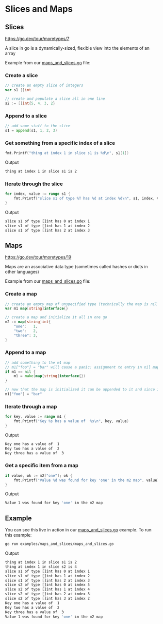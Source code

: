 # Slices and Maps

## Slices

<https://go.dev/tour/moretypes/7>

A slice in go is a dynamically-sized, flexible view into the elements of an array

Example from our [maps_and_slices.go](../examples/maps_and_slices/maps_and_slices.go) file:

### Create a slice

```go
// create an empty slice of integers
var s1 []int

// create and populate a slice all in one line
s2 := []int{5, 4, 3, 2}
```

### Append to a slice

```go
// add some stuff to the slice
s1 = append(s1, 1, 2, 3)
```

### Get something from a specific index of a slice
```go
fmt.Printf("thing at index 1 in slice s1 is %d\n", s1[1])
```

Output

```bash
thing at index 1 in slice s1 is 2
```

### Iterate through the slice

```go
for index, value := range s1 {
    fmt.Printf("slice s1 of type %T has %d at index %d\n", s1, index, value)
}
```

Output

```bash
slice s1 of type []int has 0 at index 1
slice s1 of type []int has 1 at index 2
slice s1 of type []int has 2 at index 3
```

## Maps

<https://go.dev/tour/moretypes/19>

Maps are an associative data type (sometimes called hashes or dicts in other languages)

Example from our [maps_and_slices.go](../examples/maps_and_slices/maps_and_slices.go) file:

### Create a map

```go
// create an empty map of unspecified type (technically the map is nil as we'll see later)
var m1 map[string]interface{}

// create a map and initialize it all in one go
m2 := map[string]int{
    "one":   1,
    "two":   2,
    "three": 3,
}
```

### Append to a map

```go
// add something to the m1 map
// m1["foo"] = "bar" will cause a panic: assignment to entry in nil map because we did not initialize the map
if m1 == nil {
    m1 = make(map[string]interface{})
}

// now that the map is initialized it can be appended to it and since it is of type interface we can append whatever
m1["foo"] = "bar"
```

### Iterate through a map

```go
for key, value := range m1 {
    fmt.Printf("Key %s has a value of  %s\n", key, value)
}
```

Output

```bash
Key one has a value of  1
Key two has a value of  2
Key three has a value of  3
```

### Get a specific item from a map

```go
if value, ok := m2["one"]; ok {
    fmt.Printf("Value %d was found for key 'one' in the m2 map", value)
}
```

Output

```bash
Value 1 was found for key 'one' in the m2 map
```

## Example

You can see this live in action in our [maps_and_slices.go](../examples/maps_and_slices/maps_and_slices.go) example.  To run this example:

```bash
go run examples/maps_and_slices/maps_and_slices.go
```

Output

```bash
thing at index 1 in slice s1 is 2
thing at index 1 in slice s2 is 4
slice s1 of type []int has 0 at index 1
slice s1 of type []int has 1 at index 2
slice s1 of type []int has 2 at index 3
slice s2 of type []int has 0 at index 5
slice s2 of type []int has 1 at index 4
slice s2 of type []int has 2 at index 3
slice s2 of type []int has 3 at index 2
Key one has a value of  1
Key two has a value of  2
Key three has a value of  3
Value 1 was found for key 'one' in the m2 map
```
